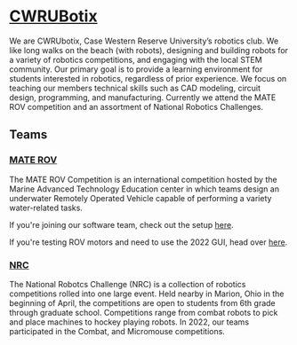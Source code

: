 [//]: # (If you change descriptions here, consider changing them for the website too)

# [CWRUBotix](https://www.cwrubotix.org/)
We are CWRUbotix, Case Western Reserve University’s robotics club. We like long walks on the beach (with robots), designing and building robots for a variety of robotics competitions, and engaging with the local STEM community. Our primary goal is to provide a learning environment for students interested in robotics, regardless of prior experience. We focus on teaching our members technical skills such as CAD modeling, circuit design, programming, and manufacturing. Currently we attend the MATE ROV competition and an assortment of National Robotics Challenges.

## Teams
### [MATE ROV](https://www.cwrubotix.org/mate_rov.html)
The MATE ROV Competition is an international competition hosted by the Marine Advanced Technology Education center in which teams design an underwater Remotely Operated Vehicle capable of performing a variety water-related tasks.

If you're joining our software team, check out the setup [here](https://github.com/cwruRobotics/.github/wiki/MATE-Software-Setup).

If you're testing ROV motors and need to use the 2022 GUI, head over [here](https://github.com/cwruRobotics/rov-22/wiki/Testing-Thrusters).

### [NRC](https://www.cwrubotix.org/nrc.html)
The National Robotcs Challenge (NRC) is a collection of robotics competitions rolled into one large event. Held nearby in Marion, Ohio in the beginning of April, the competitions are open to students from 6th grade through graduate school. Competitions range from combat robots to pick and place machines to hockey playing robots. In 2022, our teams participated in the Combat, and Micromouse competitions.
